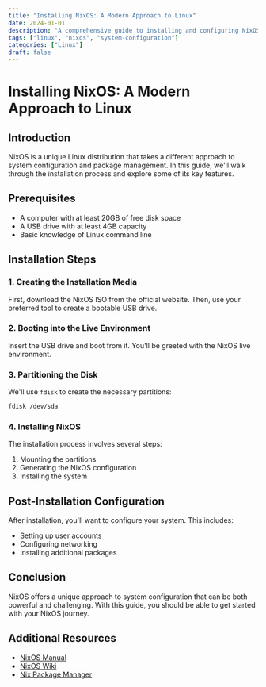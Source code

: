 ```yaml
---
title: "Installing NixOS: A Modern Approach to Linux"
date: 2024-01-01
description: "A comprehensive guide to installing and configuring NixOS, the purely functional Linux distribution."
tags: ["linux", "nixos", "system-configuration"]
categories: ["Linux"]
draft: false
---
```


# Installing NixOS: A Modern Approach to Linux

## Introduction

NixOS is a unique Linux distribution that takes a different approach to system configuration and package management. In this guide, we'll walk through the installation process and explore some of its key features.

## Prerequisites

- A computer with at least 20GB of free disk space
- A USB drive with at least 4GB capacity
- Basic knowledge of Linux command line

## Installation Steps

### 1. Creating the Installation Media

First, download the NixOS ISO from the official website. Then, use your preferred tool to create a bootable USB drive.

### 2. Booting into the Live Environment

Insert the USB drive and boot from it. You'll be greeted with the NixOS live environment.

### 3. Partitioning the Disk

We'll use `fdisk` to create the necessary partitions:

```bash
fdisk /dev/sda
```

### 4. Installing NixOS

The installation process involves several steps:

1. Mounting the partitions
2. Generating the NixOS configuration
3. Installing the system

## Post-Installation Configuration

After installation, you'll want to configure your system. This includes:

- Setting up user accounts
- Configuring networking
- Installing additional packages

## Conclusion

NixOS offers a unique approach to system configuration that can be both powerful and challenging. With this guide, you should be able to get started with your NixOS journey.

## Additional Resources

- [NixOS Manual](https://nixos.org/manual/nixos/stable/)
- [NixOS Wiki](https://nixos.wiki/)
- [Nix Package Manager](https://nixos.org/manual/nix/stable/) 